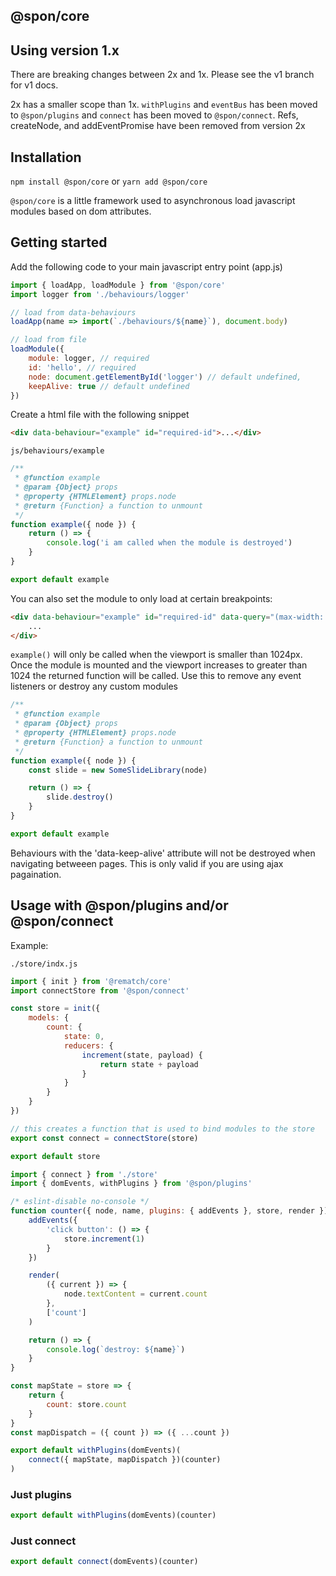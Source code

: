 ## @spon/core

## Using version 1.x

There are breaking changes between 2x and 1x. Please see the v1 branch for v1 docs.

2x has a smaller scope than 1x. `withPlugins` and `eventBus` has been moved to `@spon/plugins` and
`connect` has been moved to `@spon/connect`. Refs, createNode, and addEventPromise have been removed
from version 2x

## Installation

`npm install @spon/core` or `yarn add @spon/core`

`@spon/core` is a little framework used to asynchronous load javascript modules based on dom attributes.

## Getting started

Add the following code to your main javascript entry point (app.js)

```javascript
import { loadApp, loadModule } from '@spon/core'
import logger from './behaviours/logger'

// load from data-behaviours
loadApp(name => import(`./behaviours/${name}`), document.body)

// load from file
loadModule({
	module: logger, // required
	id: 'hello', // required
	node: document.getElementById('logger') // default undefined,
	keepAlive: true // default undefined
})
```

Create a html file with the following snippet

```html
<div data-behaviour="example" id="required-id">...</div>
```

`js/behaviours/example`

```javascript
/**
 * @function example
 * @param {Object} props
 * @property {HTMLElement} props.node
 * @return {Function} a function to unmount
 */
function example({ node }) {
	return () => {
		console.log('i am called when the module is destroyed')
	}
}

export default example
```

You can also set the module to only load at certain breakpoints:

```html
<div data-behaviour="example" id="required-id" data-query="(max-width: 1024px)">
	...
</div>
```

`example()` will only be called when the viewport is smaller than 1024px. Once the module is mounted and the viewport increases to greater than 1024 the returned function will be called. Use this to remove any event listeners or destroy any custom modules

```javascript
/**
 * @function example
 * @param {Object} props
 * @property {HTMLElement} props.node
 * @return {Function} a function to unmount
 */
function example({ node }) {
	const slide = new SomeSlideLibrary(node)

	return () => {
		slide.destroy()
	}
}

export default example
```

Behaviours with the 'data-keep-alive' attribute will not be destroyed when navigating betweeen pages. This is only valid if you are using ajax pagaination.

## Usage with @spon/plugins and/or @spon/connect

Example:

`./store/indx.js`

```javascript
import { init } from '@rematch/core'
import connectStore from '@spon/connect'

const store = init({
	models: {
		count: {
			state: 0,
			reducers: {
				increment(state, payload) {
					return state + payload
				}
			}
		}
	}
})

// this creates a function that is used to bind modules to the store
export const connect = connectStore(store)

export default store
```

```javascript
import { connect } from './store'
import { domEvents, withPlugins } from '@spon/plugins'

/* eslint-disable no-console */
function counter({ node, name, plugins: { addEvents }, store, render }) {
	addEvents({
		'click button': () => {
			store.increment(1)
		}
	})

	render(
		({ current }) => {
			node.textContent = current.count
		},
		['count']
	)

	return () => {
		console.log(`destroy: ${name}`)
	}
}

const mapState = store => {
	return {
		count: store.count
	}
}
const mapDispatch = ({ count }) => ({ ...count })

export default withPlugins(domEvents)(
	connect({ mapState, mapDispatch })(counter)
)
```

### Just plugins

```javascript
export default withPlugins(domEvents)(counter)
```

### Just connect

```javascript
export default connect(domEvents)(counter)
```
